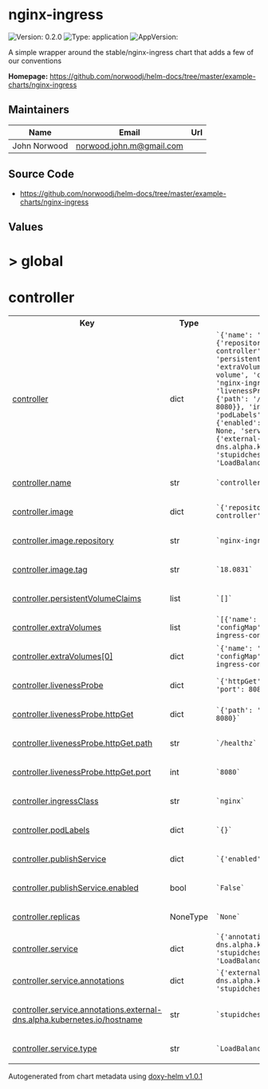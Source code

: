 
# nginx-ingress



![Version: 0.2.0](https://img.shields.io/badge/Version-0.2.0-informational?style=flat-square) ![Type: application](https://img.shields.io/badge/Type-application-informational?style=flat-square) ![AppVersion: ](https://img.shields.io/badge/AppVersion--informational?style=flat-square)



A simple wrapper around the stable/nginx-ingress chart that adds a few of our conventions



**Homepage:** <https://github.com/norwoodj/helm-docs/tree/master/example-charts/nginx-ingress>



## Maintainers

| Name | Email | Url |
| ---- | ------ | --- |
| John Norwood | <norwood.john.m@gmail.com> |  |




## Source Code

* <https://github.com/norwoodj/helm-docs/tree/master/example-charts/nginx-ingress>




## Values



<h1>> global</h1><h1>controller</h1>
<table style="">
    <tr>
        <th>Key</th>
        <th>Type</th>
        <th>Default</th>
        <th>Description</th>
    </tr>
<tr style="" ><td>

[controller](./values.yaml#L1)

</td><td>dict</td><td><code>`{'name': 'controller', 'image': {'repository': 'nginx-ingress-controller', 'tag': '18.0831'}, 'persistentVolumeClaims': [], 'extraVolumes': [{'name': 'config-volume', 'configMap': {'name': 'nginx-ingress-config'}}], 'livenessProbe': {'httpGet': {'path': '/healthz', 'port': 8080}}, 'ingressClass': 'nginx', 'podLabels': {}, 'publishService': {'enabled': False}, 'replicas': None, 'service': {'annotations': {'external-dns.alpha.kubernetes.io/hostname': 'stupidchess.jmn23.com'}, 'type': 'LoadBalancer'}}`</code></td><td></td></tr><tr style="" ><td>

[controller.name](./values.yaml#L2)

</td><td>str</td><td><code>`controller`</code></td><td></td></tr><tr style="" ><td>

[controller.image](./values.yaml#L3)

</td><td>dict</td><td><code>`{'repository': 'nginx-ingress-controller', 'tag': '18.0831'}`</code></td><td></td></tr><tr style="" ><td>

[controller.image.repository](./values.yaml#L4)

</td><td>str</td><td><code>`nginx-ingress-controller`</code></td><td></td></tr><tr style="" ><td>

[controller.image.tag](./values.yaml#L5)

</td><td>str</td><td><code>`18.0831`</code></td><td></td></tr><tr style="" ><td>

[controller.persistentVolumeClaims](./values.yaml#L8)

</td><td>list</td><td><code>`[]`</code></td><td></td></tr><tr style="" ><td>

[controller.extraVolumes](./values.yaml#L11)

</td><td>list</td><td><code>`[{'name': 'config-volume', 'configMap': {'name': 'nginx-ingress-config'}}]`</code></td><td></td></tr><tr style="" ><td>

[controller.extraVolumes[0]](./values.yaml#L11)

</td><td>dict</td><td><code>`{'name': 'config-volume', 'configMap': {'name': 'nginx-ingress-config'}}`</code></td><td></td></tr><tr style="" ><td>

[controller.livenessProbe](./values.yaml#L17)

</td><td>dict</td><td><code>`{'httpGet': {'path': '/healthz', 'port': 8080}}`</code></td><td></td></tr><tr style="" ><td>

[controller.livenessProbe.httpGet](./values.yaml#L18)

</td><td>dict</td><td><code>`{'path': '/healthz', 'port': 8080}`</code></td><td></td></tr><tr style="" ><td>

[controller.livenessProbe.httpGet.path](./values.yaml#L20)

</td><td>str</td><td><code>`/healthz`</code></td><td></td></tr><tr style="" ><td>

[controller.livenessProbe.httpGet.port](./values.yaml#L21)

</td><td>int</td><td><code>`8080`</code></td><td></td></tr><tr style="" ><td>

[controller.ingressClass](./values.yaml#L24)

</td><td>str</td><td><code>`nginx`</code></td><td></td></tr><tr style="" ><td>

[controller.podLabels](./values.yaml#L27)

</td><td>dict</td><td><code>`{}`</code></td><td></td></tr><tr style="" ><td>

[controller.publishService](./values.yaml#L29)

</td><td>dict</td><td><code>`{'enabled': False}`</code></td><td></td></tr><tr style="" ><td>

[controller.publishService.enabled](./values.yaml#L31)

</td><td>bool</td><td><code>`False`</code></td><td></td></tr><tr style="" ><td>

[controller.replicas](./values.yaml#L34)

</td><td>NoneType</td><td><code>`None`</code></td><td></td></tr><tr style="" ><td>

[controller.service](./values.yaml#L36)

</td><td>dict</td><td><code>`{'annotations': {'external-dns.alpha.kubernetes.io/hostname': 'stupidchess.jmn23.com'}, 'type': 'LoadBalancer'}`</code></td><td></td></tr><tr style="" ><td>

[controller.service.annotations](./values.yaml#L37)

</td><td>dict</td><td><code>`{'external-dns.alpha.kubernetes.io/hostname': 'stupidchess.jmn23.com'}`</code></td><td></td></tr><tr style="" ><td>

[controller.service.annotations.external-dns.alpha.kubernetes.io/hostname](./values.yaml#L39)

</td><td>str</td><td><code>`stupidchess.jmn23.com`</code></td><td></td></tr><tr style="" ><td>

[controller.service.type](./values.yaml#L41)

</td><td>str</td><td><code>`LoadBalancer`</code></td><td></td></tr>
</table>



Autogenerated from chart metadata using [doxy-helm v1.0.1](https://github.com/tactful-ai/doxyhelm)
    